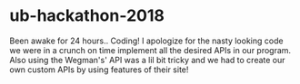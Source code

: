 # ub-hackathon-2018
Been awake for 24 hours.. Coding! I apologize for the nasty looking code we were in a crunch on time implement all the desired APIs in our program. Also using the Wegman's' API was a lil bit tricky and we had to create our own custom APIs by using features of their site! 
